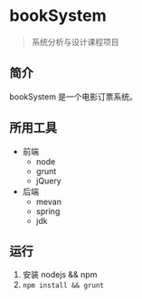 # bookSystem
> 系统分析与设计课程项目

## 简介
bookSystem 是一个电影订票系统。

## 所用工具
* 前端
	* node
	* grunt
	* jQuery
* 后端
	* mevan
	* spring
	* jdk

	
## 运行
1. 安装 nodejs && npm
2. `npm install && grunt` 
